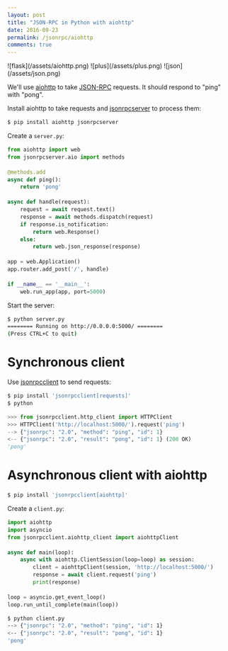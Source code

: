 ```yaml
---
layout: post
title: "JSON-RPC in Python with aiohttp"
date: 2016-09-23
permalink: /jsonrpc/aiohttp
comments: true
---
```

<div class="wide-logos" markdown="1">
![flask](/assets/aiohttp.png)
![plus](/assets/plus.png)
![json](/assets/json.png)
</div>

We'll use [aiohttp](http://aiohttp.readthedocs.io/) to take
[JSON-RPC](http://www.jsonrpc.org/) requests. It should respond to "ping" with
"pong".

Install aiohttp to take requests and
[jsonrpcserver](http://jsonrpcserver.readthedocs.io/) to process them:

```sh
$ pip install aiohttp jsonrpcserver
```
Create a `server.py`:

```python
from aiohttp import web
from jsonrpcserver.aio import methods

@methods.add
async def ping():
    return 'pong'

async def handle(request):
    request = await request.text()
    response = await methods.dispatch(request)
    if response.is_notification:
        return web.Response()
    else:
        return web.json_response(response)

app = web.Application()
app.router.add_post('/', handle)

if __name__ == '__main__':
    web.run_app(app, port=5000)
```
Start the server:

```sh
$ python server.py
======== Running on http://0.0.0.0:5000/ ========
(Press CTRL+C to quit)
```

Synchronous client
==================
Use [jsonrpcclient](http://jsonrpcclient.readthedocs.io/) to send requests:

```sh
$ pip install 'jsonrpcclient[requests]'
$ python
```
```python
>>> from jsonrpcclient.http_client import HTTPClient
>>> HTTPClient('http://localhost:5000/').request('ping')
--> {"jsonrpc": "2.0", "method": "ping", "id": 1}
<-- {"jsonrpc": "2.0", "result": "pong", "id": 1} (200 OK)
'pong'
```

Asynchronous client with aiohttp
================================
```sh
$ pip install 'jsonrpcclient[aiohttp]'
```
Create a `client.py`:

```python
import aiohttp
import asyncio
from jsonrpcclient.aiohttp_client import aiohttpClient

async def main(loop):
    async with aiohttp.ClientSession(loop=loop) as session:
        client = aiohttpClient(session, 'http://localhost:5000/')
        response = await client.request('ping')
        print(response)

loop = asyncio.get_event_loop()
loop.run_until_complete(main(loop))
```
```sh
$ python client.py
--> {"jsonrpc": "2.0", "method": "ping", "id": 1}
<-- {"jsonrpc": "2.0", "result": "pong", "id": 1}
'pong'
```
